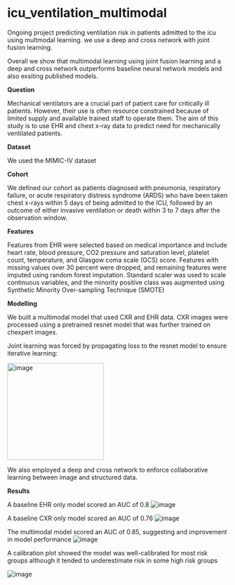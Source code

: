 # icu_ventilation_multimodal
Ongoing project predicting ventilation risk in patients admitted to the icu using multmodal learning. we use a deep and cross network with joint fusion learning.

Overall we show that multimodal learning using joint fusion learning and a deep and cross network outperforms baseline neural network models and also exsiting published models.

**Question**

Mechanical ventilators are a crucial part of patient care for critically ill patients. However, their use is often resource constrained because of limited supply and available trained staff to operate them. The aim of this study is to use EHR and chest x-ray data to predict need for mechanically ventilated patients.

**Dataset**

We used the MIMIC-IV dataset

**Cohort**

We defined our cohort as patients diagnosed with pneumonia, respiratory failure, or acute respiratory distress syndrome (ARDS) who have been taken chest x-rays within 5 days of being admitted to the ICU, followed by an outcome of either invasive ventilation or death within 3 to 7 days after the observation window. 

**Features**

Features from EHR were selected based on medical importance and include heart rate, blood pressure, CO2 pressure and saturation level, platelet count, temperature, and Glasgow coma scale (GCS) score. 
Features with missing values over 30 percent were dropped, and remaining features were imputed using random forest imputation. Standard scaler was used to scale continuous variables, and the minority positive class was augmented using Synthetic Minority Over-sampling Technique (SMOTE) 

**Modelling**

We built a multimodal model that used CXR and EHR data. CXR images were processed using a pretrained resnet model that was further trained on chexpert images.  

Joint learning was forced by propagating loss to the resnet model to ensure iterative learning:

<img width="220" alt="image" src="https://user-images.githubusercontent.com/43360672/166834907-cb0901a8-b199-429f-9f29-3a311221a3c3.png">

We also employed a deep and cross network to enforce collaborative learning between image and structured data.

**Results**

A baseline EHR only model scored an AUC of 0.8
![image](https://user-images.githubusercontent.com/43360672/166835091-6b687d98-a7ac-4546-b1fa-67f2c5b221a4.png)


A baseline CXR only model scored an AUC of 0.76
![image](https://user-images.githubusercontent.com/43360672/166835108-0abff3ad-29a6-4032-b495-fd6d6b09768f.png)


The multimodal model scored an AUC of 0.85, suggesting and improvement in model performance
![image](https://user-images.githubusercontent.com/43360672/166835132-ddffc9cb-a912-46e3-b59d-69260f8cfbb8.png)


A calibration plot showed the model was well-calibrated for most risk groups although it tended to underestimate risk in some high risk groups

![image](https://user-images.githubusercontent.com/43360672/166835203-58933074-9d61-43aa-82cb-a8cb9985b0cb.png)



